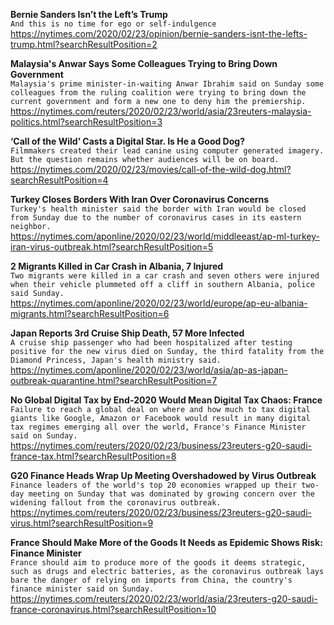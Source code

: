 **Bernie Sanders Isn’t the Left’s Trump**\
`And this is no time for ego or self-indulgence`\
https://nytimes.com/2020/02/23/opinion/bernie-sanders-isnt-the-lefts-trump.html?searchResultPosition=2

**Malaysia's Anwar Says Some Colleagues Trying to Bring Down Government**\
`Malaysia's prime minister-in-waiting Anwar Ibrahim said on Sunday some colleagues from the ruling coalition were trying to bring down the current government and form a new one to deny him the premiership.`\
https://nytimes.com/reuters/2020/02/23/world/asia/23reuters-malaysia-politics.html?searchResultPosition=3

**‘Call of the Wild’ Casts a Digital Star. Is He a Good Dog?**\
`Filmmakers created their lead canine using computer generated imagery. But the question remains whether audiences will be on board.`\
https://nytimes.com/2020/02/23/movies/call-of-the-wild-dog.html?searchResultPosition=4

**Turkey Closes Borders With Iran Over Coronavirus Concerns**\
`Turkey's health minister said the border with Iran would be closed from Sunday due to the number of coronavirus cases in its eastern neighbor.`\
https://nytimes.com/aponline/2020/02/23/world/middleeast/ap-ml-turkey-iran-virus-outbreak.html?searchResultPosition=5

**2 Migrants Killed in Car Crash in Albania, 7 Injured**\
`Two migrants were killed in a car crash and seven others were injured when their vehicle plummeted off a cliff in southern Albania, police said Sunday.`\
https://nytimes.com/aponline/2020/02/23/world/europe/ap-eu-albania-migrants.html?searchResultPosition=6

**Japan Reports 3rd Cruise Ship Death, 57 More Infected**\
`A cruise ship passenger who had been hospitalized after testing positive for the new virus died on Sunday, the third fatality from the Diamond Princess, Japan's health ministry said.`\
https://nytimes.com/aponline/2020/02/23/world/asia/ap-as-japan-outbreak-quarantine.html?searchResultPosition=7

**No Global Digital Tax by End-2020 Would Mean Digital Tax Chaos: France**\
`Failure to reach a global deal on where and how much to tax digital giants like Google, Amazon or Facebook would result in many digital tax regimes emerging all over the world, France's Finance Minister said on Sunday.`\
https://nytimes.com/reuters/2020/02/23/business/23reuters-g20-saudi-france-tax.html?searchResultPosition=8

**G20 Finance Heads Wrap Up Meeting Overshadowed by Virus Outbreak**\
`Finance leaders of the world's top 20 economies wrapped up their two-day meeting on Sunday that was dominated by growing concern over the widening fallout from the coronavirus outbreak.`\
https://nytimes.com/reuters/2020/02/23/business/23reuters-g20-saudi-virus.html?searchResultPosition=9

**France Should Make More of the Goods It Needs as Epidemic Shows Risk: Finance Minister**\
`France should aim to produce more of the goods it deems strategic, such as drugs and electric batteries, as the coronavirus outbreak lays bare the danger of relying on imports from China, the country's finance minister said on Sunday.`\
https://nytimes.com/reuters/2020/02/23/world/asia/23reuters-g20-saudi-france-coronavirus.html?searchResultPosition=10

